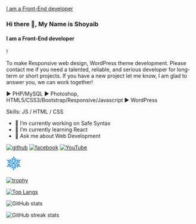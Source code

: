 [I am a Front-End developer](https://media.licdn.com/dms/image/C5116AQHmE_zzxy9VMA/profile-displaybackgroundimage-shrink_350_1400/0/1578168813791?e=1726099200&v=beta&t=iJWhOvaOnVzVlilYZ-Mz05kQDlqvF7LdOrTr8xcAqGM)

### Hi there 👋, My Name is Shoyaib
#### I am a Front-End developer
!

To make Responsive web design, WordPress theme development. Please contact me if you need a talented, reliable, and serious developer for long-term or short projects. If you have a new project let me know, I am glad to answer you, we can work together!

► PHP/MySQL
► Photoshop, HTML5/CSS3/Bootstrap/Responsive/Javascript 
► WordPress

Skills: JS / HTML / CSS

- 🔭 I’m currently working on Safe Syntax 
- 🌱 I’m currently learning React 
- 💬 Ask me about Web Development 


[<img src='https://cdn.jsdelivr.net/npm/simple-icons@3.0.1/icons/github.svg' alt='github' height='40'>](https://github.com/ShoyaibUddin)  [<img src='https://cdn.jsdelivr.net/npm/simple-icons@3.0.1/icons/facebook.svg' alt='facebook' height='40'>](https://www.facebook.com/ShoyaibUddin)  [<img src='https://cdn.jsdelivr.net/npm/simple-icons@3.0.1/icons/youtube.svg' alt='YouTube' height='40'>](https://www.youtube.com/channel/UC-bmIqfek9n2XBlSn7O7duA)  

<a href='https://archiveprogram.github.com/'><img src='https://raw.githubusercontent.com/acervenky/animated-github-badges/master/assets/acbadge.gif' width='40' height='40'></a> 

[![trophy](https://github-profile-trophy.vercel.app/?username=ShoyaibUddin)](https://github.com/ryo-ma/github-profile-trophy)

[![Top Langs](https://github-readme-stats.vercel.app/api/top-langs/?username=ShoyaibUddin)](https://github.com/anuraghazra/github-readme-stats)

![GitHub stats](https://github-readme-stats.vercel.app/api?username=ShoyaibUddin&show_icons=true&count_private=true)  

![GitHub streak stats](https://streak-stats.demolab.com/?user=ShoyaibUddin)  

